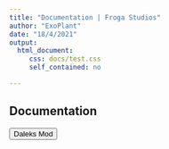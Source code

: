 ```yaml
---
title: "Documentation | Froga Studios"
author: "ExoPlant"
date: "18/4/2021"
output: 
  html_document:
     css: docs/test.css
     self_contained: no

---
```


## **Documentation**

<button class="button button1" onclick="myFunction()">Daleks Mod</button>
<script>
function myFunction() {
window.location.href="http://frogastudios.com/docs/daleks/";
}
</script>